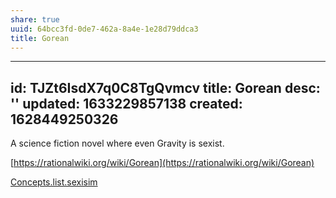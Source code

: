 ```yaml
---
share: true
uuid: 64bcc3fd-0de7-462a-8a4e-1e28d79ddca3
title: Gorean
---
```

---
id: TJZt6IsdX7q0C8TgQvmcv
title: Gorean
desc: ''
updated: 1633229857138
created: 1628449250326
---

A science fiction novel where even Gravity is sexist.

[https://rationalwiki.org/wiki/Gorean](https://rationalwiki.org/wiki/Gorean)

[Concepts.list.sexisim](/fb5cfe94-7fbd-4077-a788-99ce3978e330)